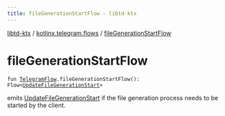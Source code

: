 ```yaml
---
title: fileGenerationStartFlow - libtd-ktx
---
```


[libtd-ktx](../index.html) / [kotlinx.telegram.flows](index.html) / [fileGenerationStartFlow](./file-generation-start-flow.html)

# fileGenerationStartFlow

`fun `[`TelegramFlow`](../kotlinx.telegram.core/-telegram-flow/index.html)`.fileGenerationStartFlow(): Flow<`[`UpdateFileGenerationStart`](https://tdlibx.github.io/td/docs/org/drinkless/td/libcore/telegram/TdApi.UpdateFileGenerationStart.html)`>`

emits [UpdateFileGenerationStart](https://tdlibx.github.io/td/docs/org/drinkless/td/libcore/telegram/TdApi.UpdateFileGenerationStart.html) if the file generation process needs to be started by the
client.


